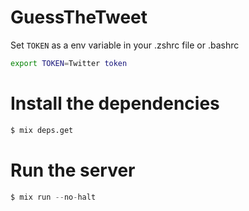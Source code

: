 # GuessTheTweet

Set `TOKEN` as a env variable in your .zshrc file or .bashrc

```sh
export TOKEN=Twitter token
```

# Install the dependencies

```s
$ mix deps.get
```

# Run the server

```s
$ mix run --no-halt
```
